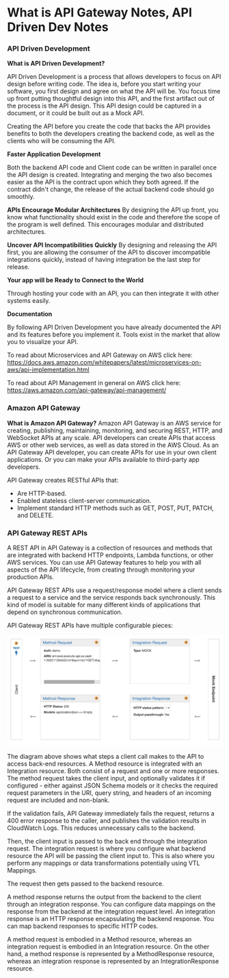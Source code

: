 # What is API Gateway Notes, API Driven Dev Notes

### API Driven Development
**What is API Driven Development?**

API Driven Development is a process that allows developers to focus on API design before writing code. The idea is, before you start writing your software, you first design and agree on what the API will be. You focus time up front putting thoughtful design into this API, and the first artifact out of the process is the API design. This API design could be captured in a document, or it could be built out as a Mock API.

Creating the API before you create the code that backs the API provides benefits to both the developers creating the backend code, as well as the clients who will be consuming the API.

**Faster Application Development**

Both the backend API code and Client code can be written in parallel once the API design is created. Integrating and merging the two also becomes easier as the API is the contract upon which they both agreed. If the contract didn't change, the release of the actual backend code should go smoothly.

**APIs Encourage Modular Architectures**
By designing the API up front, you know what functionality should exist in the code and therefore the scope of the program is well defined. This encourages modular and distributed architectures.

**Uncover API Incompatibilities Quickly**
By designing and releasing the API first, you are allowing the consumer of the API to discover imcompatible integrations quickly, instead of having integration be the last step for release.

**Your app will be Ready to Connect to the World**

Through hosting your code with an API, you can then integrate it with other systems easily. 

**Documentation**

By following API Driven Development you have already documented the API and its features before you implement it. Tools exist in the market that allow you to visualize your API.

To read about Microservices and API Gateway on AWS click here: https://docs.aws.amazon.com/whitepapers/latest/microservices-on-aws/api-implementation.html

To read about API Management in general on AWS click here: https://aws.amazon.com/api-gateway/api-management/

### Amazon API Gateway
**What is Amazon API Gateway?**
Amazon API Gateway is an AWS service for creating, publishing, maintaining, monitoring, and securing REST, HTTP, and WebSocket APIs at any scale. API developers can create APIs that access AWS or other web services, as well as data stored in the AWS Cloud. As an API Gateway API developer, you can create APIs for use in your own client applications. Or you can make your APIs available to third-party app developers.

API Gateway creates RESTful APIs that:
- Are HTTP-based.
- Enabled stateless client-server communication.
- Implement standard HTTP methods such as GET, POST, PUT, PATCH, and DELETE.

### API Gateway REST APIs
A REST API in API Gateway is a collection of resources and methods that are integrated with backend HTTP endpoints, Lambda functions, or other AWS services. You can use API Gateway features to help you with all aspects of the API lifecycle, from creating through monitoring your production APIs.

API Gateway REST APIs use a request/response model where a client sends a request to a service and the service responds back synchronously. This kind of model is suitable for many different kinds of applications that depend on synchronous communication.

API Gateway REST APIs have multiple configurable pieces:

![Alt text](images/telegram-cloud-photo-size-5-6300684858678163722-y.jpg)

The diagram above shows what steps a client call makes to the API to access back-end resources. A Method resource is integrated with an Integration resource. Both consist of a request and one or more responses. The method request takes the client input, and optionally validates it if configured - either against JSON Schema models or it checks the required request parameters in the URI, query string, and headers of an incoming request are included and non-blank.

If the validation fails, API Gateway immediately fails the request, returns a 400 error response to the caller, and publishes the validation results in CloudWatch Logs. This reduces unnecessary calls to the backend.

Then, the client input is passed to the back end through the integration request. The integration request is where you configure what backend resource the API will be passing the client input to. This is also where you perform any mappings or data transformations potentially using VTL Mappings.

The request then gets passed to the backend resource.

A method response returns the output from the backend to the client through an integration response. You can configure data mappings on the response from the backend at the integration request level. An integration response is an HTTP response encapsulating the backend response. You can map backend responses to specific HTTP codes.

A method request is embodied in a Method resource, whereas an integration request is embodied in an Integration resource. On the other hand, a method response is represented by a MethodResponse resource, whereas an integration response is represented by an IntegrationResponse resource.